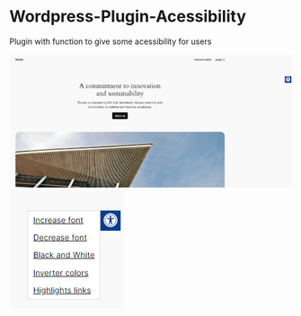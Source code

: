 # Wordpress-Plugin-Acessibility
Plugin with function to give some acessibility for users


<img src="img1.PNG" alt="">
<img src="img2.PNG" alt="">
